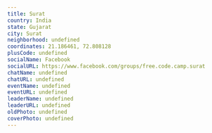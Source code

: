 ```yaml
---
title: Surat
country: India
state: Gujarat
city: Surat
neighborhood: undefined
coordinates: 21.186461, 72.808128
plusCode: undefined
socialName: Facebook
socialURL: https://www.facebook.com/groups/free.code.camp.surat
chatName: undefined
chatURL: undefined
eventName: undefined
eventURL: undefined
leaderName: undefined
leaderURL: undefined
oldPhoto: undefined
coverPhoto: undefined
---
```

